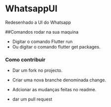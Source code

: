 # WhatsappUI
 Redesenhado a UI do Whatsapp

##Comandos rodar na sua maquina
  * Digitar o comando Flutter run
  * Ou digitar o comando flutter get packages.

### Como contribuir

  + Dar um fork no projecto.
* Criar uma nova branche denominada change.
>
 * Adcionar as mudanças feitas no readme.
  >
 * dar um pull request
  


